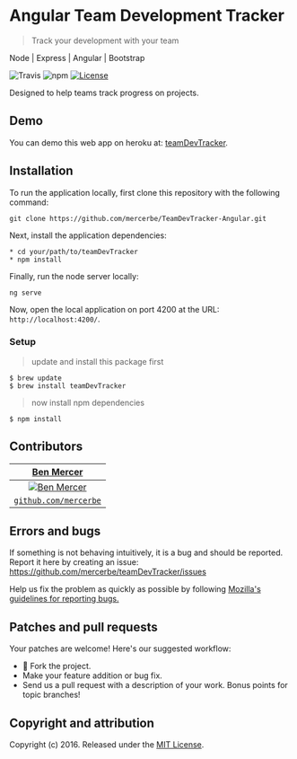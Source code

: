 # Angular Team Development Tracker
> Track your development with your team

Node | Express | Angular | Bootstrap

![Travis](https://img.shields.io/travis/USER/REPO.svg)
![npm](https://img.shields.io/npm/v/npm.svg)
[![License](http://img.shields.io/:license-mit-blue.svg?style=flat-square)](http://badges.mit-license.org)

Designed to help teams track progress on projects.

## Demo

You can demo this web app on heroku at:  [teamDevTracker](https://tbd.herokuapp.com/).

## Installation

To run the application locally, first clone this repository with the following command:

	git clone https://github.com/mercerbe/TeamDevTracker-Angular.git

Next, install the application dependencies:

	* cd your/path/to/teamDevTracker
	* npm install

Finally, run the node server locally:

	ng serve

Now, open the local application on port 4200 at the URL: `http://localhost:4200/`.

### Setup

> update and install this package first

```shell
$ brew update
$ brew install teamDevTracker
```

> now install npm dependencies

```shell
$ npm install
```

## Contributors

| <a href="http://github.com/mercerbe" target="_blank">**Ben Mercer**</a> |
| :---: |
| [![Ben Mercer](https://avatars3.githubusercontent.com/u/35779366?s=150&v=3)](http://github.com/mercerbe) |
| <a href="http://github.com/mercerbe" target="_blank">`github.com/mercerbe`</a> |



## Errors and bugs

If something is not behaving intuitively, it is a bug and should be reported.
Report it here by creating an issue: https://github.com/mercerbe/teamDevTracker/issues

Help us fix the problem as quickly as possible by following [Mozilla's guidelines for reporting bugs.](https://developer.mozilla.org/en-US/docs/Mozilla/QA/Bug_writing_guidelines#General_Outline_of_a_Bug_Report)

## Patches and pull requests

Your patches are welcome! Here's our suggested workflow:

* 🍴 Fork the project.
* Make your feature addition or bug fix.
* Send us a pull request with a description of your work. Bonus points for topic branches!

## Copyright and attribution

Copyright (c) 2016. Released under the [MIT License](https://github.com/mercerbe/teamDevTracker-Angular/teamDevTracker/LICENSE).
